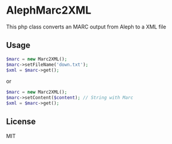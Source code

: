 # AlephMarc2XML
This php class converts an MARC output from Aleph to a XML file

## Usage

```php
$marc = new Marc2XML();
$marc->setFileName('down.txt');
$xml = $marc->get();
```
or
```php
$marc = new Marc2XML();
$marc->setContent($content); // String with Marc
$xml = $marc->get();
```

## License

MIT